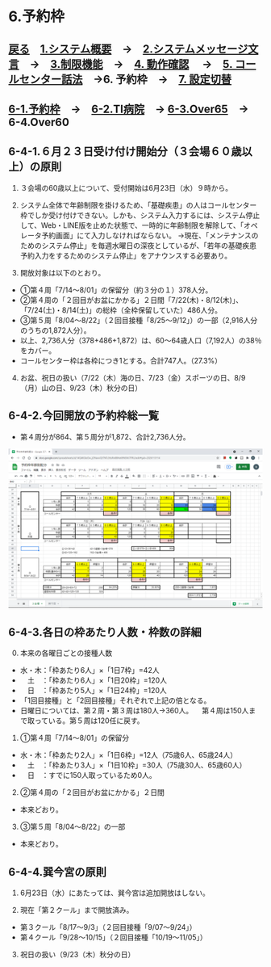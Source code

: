 # 6.予約枠  
## [戻る](https://github.com/78tch/VaccineYoyaku)　[1.システム概要](https://github.com/78tch/VaccineYoyaku/blob/main/1About/1-1About.md)　→　[2.システムメッセージ文言](https://github.com/78tch/VaccineYoyaku/blob/main/2SystemMessage/2-0Messages.md)　→　[3.制限機能](https://github.com/78tch/VaccineYoyaku/blob/main/3Limit/3-1Limit.md)　→　[4. 動作確認](https://github.com/78tch/VaccineYoyaku/blob/main/4Check/4-1Check.md) 　→　[5. コールセンター話法](https://github.com/78tch/VaccineYoyaku/blob/main/5Callcenter/5-1Callcenter.md)　→6. 予約枠　→　[7. 設定切替](https://github.com/78tch/VaccineYoyaku/blob/main/7Operation/7-1Operation.md)  
## [6-1.予約枠](https://github.com/78tch/VaccineYoyaku/blob/main/6Timetable/6-1Timetable.md)　→　[6-2.TI病院](https://github.com/78tch/VaccineYoyaku/blob/main/6Timetable/6-2TIHP.md)　→ [6-3.Over65](https://github.com/78tch/VaccineYoyaku/blob/main/6Timetable/6-4Over60.md)　→　6-4.Over60  

## 6-4-1.６月２３日受け付け開始分（３会場６０歳以上）の原則  
1. ３会場の60歳以上について、受付開始は6月23日（水）９時から。  

2. システム全体で年齢制限を掛けるため、「基礎疾患」の人はコールセンター枠でしか受け付けできない。しかも、システム入力するには、システム停止して、Web・LINE版を止めた状態で、一時的に年齢制限を解除して、「オペレータ予約画面」にて入力しなければならない。
→現在、「メンテナンスのためのシステム停止」を毎週水曜日の深夜としているが、「若年の基礎疾患予約入力をするためのシステム停止」をアナウンスする必要あり。

3. 開放対象は以下のとおり。
* ①第４周「7/14〜8/01」の保留分（約３分の１）378人分。  
* ②第４周の「２回目がお盆にかかる」２日間「7/22(木)・8/12(木)」、「7/24(土)・8/14(土)」の総枠（全枠保留していた）486人分。  
* ③第５周「8/04〜8/22」（２回目接種「8/25〜9/12」）の一部（2,916人分のうちの1,872人分）。
* 以上、2,736人分（378+486+1,872）は、60～64歳人口（7,192人）の38％をカバー。
* コールセンター枠は各枠につき1とする。合計747人。（27.3%）

4. お盆、祝日の扱い（7/22（木）海の日、7/23（金）スポーツの日、8/9（月）山の日、9/23（木）秋分の日）

## 6-4-2.今回開放の予約枠総一覧
* 第４周分が864、第５周分が1,872、合計2,736人分。

<img src="data\20210623\Center1.png" alt="image">  

## 6-4-3.各日の枠あたり人数・枠数の詳細
0. 本来の各曜日ごとの接種人数
* 水・木：「枠あたり6人」×「1日7枠」=42人
* 　土　：「枠あたり6人」×「1日20枠」=120人
* 　日　：「枠あたり5人」×「1日24枠」=120人
* 「1回目接種」と「2回目接種」それぞれで上記の倍となる。
* 日曜日については、第２周・第３周は180人→360人。
　第４周は150人まで取っている。第５周は120任に戻す。

1. ①第４周「7/14～8/01」の保留分
* 水・木：「枠あたり2人」×「1日6枠」=12人（75歳6人、65歳24人）
* 　土　：「枠あたり3人」×「1日10枠」=30人（75歳30人、65歳60人）
* 　日　：すでに150人取っているため0人。

2. ②第４周の「２回目がお盆にかかる」２日間
* 本来どおり。

3. ③第５周「8/04〜8/22」の一部
* 本来どおり。

## 6-4-4.巽今宮の原則
1. 6月23日（水）にあたっては、巽今宮は追加開放はしない。

2. 現在「第２クール」まで開放済み。
* 第３クール「8/17～9/3」（２回目接種「9/07〜9/24」）
* 第４クール「9/28～10/15」（２回目接種「10/19〜11/05」）

3. 祝日の扱い（9/23（木）秋分の日）

